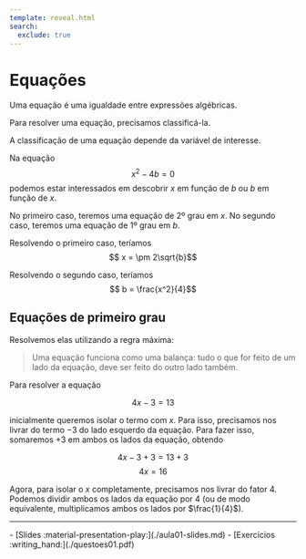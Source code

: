 ```yaml
---
template: reveal.html
search:
  exclude: true
---
```

# Equações

Uma equação é uma igualdade entre expressões algébricas. 

Para resolver uma equação, precisamos classificá-la. 

A classificação de uma equação depende da variável de interesse. 

Na equação 
$$x^2-4b=0$$
podemos estar interessados em descobrir $x$ em função de $b$ ou $b$ em função de $x$. 

No primeiro caso, teremos uma equação de 2º grau em $x$. No segundo caso, teremos uma equação de 1º grau em $b$.

Resolvendo o primeiro caso, teríamos 
$$ x = \pm 2\sqrt{b}$$

Resolvendo o segundo caso, teríamos 
$$ b = \frac{x^2}{4}$$

## Equações de primeiro grau

Resolvemos elas utilizando a regra máxima: 

> Uma equação funciona como uma balança: tudo o que for feito de um lado da equação, deve ser feito do outro lado também. 

Para resolver a equação 

$$ 4x -3 = 13$$ 

inicialmente queremos isolar o termo com $x$. Para isso, precisamos nos livrar do termo $-3$ do lado esquerdo da equação. Para fazer isso, somaremos $+3$ em ambos os lados da equação, obtendo 

$$4x -3 +3 = 13 + 3$$
$$4x = 16$$

Agora, para isolar o $x$ completamente, precisamos nos livrar do fator 4. Podemos dividir ambos os lados da equação por $4$ (ou de modo equivalente, multiplicamos ambos os lados por $\frac{1}{4}$). 


---

<div class="grid cards" markdown>
 - [Slides :material-presentation-play:](./aula01-slides.md)
 - [Exercícios :writing_hand:](./questoes01.pdf)
</div>

